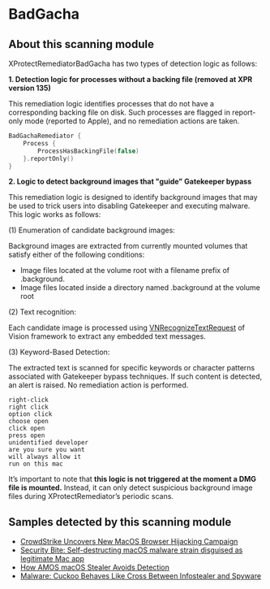 # BadGacha

## About this scanning module

XProtectRemediatorBadGacha has two types of detection logic as follows:

**1. Detection logic for processes without a backing file (removed at XPR version 135)**

This remediation logic identifies processes that do not have a corresponding backing file on disk. Such processes are flagged in report-only mode (reported to Apple), and no remediation actions are taken.

```swift
BadGachaRemediator {
    Process {
        ProcessHasBackingFile(false)
    }.reportOnly()
}
```

**2. Logic to detect background images that "guide" Gatekeeper bypass**

This remediation logic is designed to identify background images that may be used to trick users into disabling Gatekeeper and executing malware. This logic works as follows:

(1)	Enumeration of candidate background images:

Background images are extracted from currently mounted volumes that satisfy either of the following conditions:
- Image files located at the volume root with a filename prefix of .background.
- Image files located inside a directory named .background at the volume root

(2)	Text recognition:

Each candidate image is processed using [VNRecognizeTextRequest](https://developer.apple.com/documentation/vision/vnrecognizetextrequest) of Vision framework to extract any embedded text messages.

(3) Keyword-Based Detection:

The extracted text is scanned for specific keywords or character patterns associated with Gatekeeper bypass techniques. If such content is detected, an alert is raised. No remediation action is performed.

```
right-click
right click
option click
choose open
click open
press open
unidentified developer
are you sure you want
will always allow it
run on this mac
```

It’s important to note that **this logic is not triggered at the moment a DMG file is mounted.** Instead, it can only detect suspicious background image files during XProtectRemediator’s periodic scans.

## Samples detected by this scanning module

- [CrowdStrike Uncovers New MacOS Browser Hijacking Campaign](https://www.crowdstrike.com/blog/how-crowdstrike-uncovered-a-new-macos-browser-hijacking-campaign/)
- [Security Bite: Self-destructing macOS malware strain disguised as legitimate Mac app](https://9to5mac.com/2024/02/29/security-bite-self-destructing-macos-malware-strain-disguised-as-legitimate-mac-app/)
- [How AMOS macOS Stealer Avoids Detection](https://www.kandji.io/blog/amos-macos-stealer-analysis)
- [Malware: Cuckoo Behaves Like Cross Between Infostealer and Spyware](https://www.kandji.io/blog/malware-cuckoo-infostealer-spyware)
